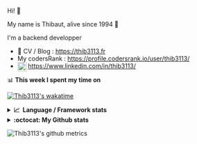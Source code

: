 Hi! 👋

My name is Thibaut, alive since 1994 🍷

I'm a backend developper

-   📝 CV / Blog : https://thib3113.fr
-   My codersRank : https://profile.codersrank.io/user/thib3113/
-   <a href="https://www.linkedin.com/in/thib3113/"><img align="left" alt="Thib3113's Linkedin" width="21px" src="https://raw.githubusercontent.com/peterthehan/peterthehan/master/assets/linkedin.svg" /></a> https://www.linkedin.com/in/thib3113/

📊 **This week I spent my time on**

[![Thib3113's wakatime](https://github-readme-stats.vercel.app/api/wakatime?username=thib3113&layout=default&theme=dracula&langs_count=6&hide_title=true&hide_border=true)](https://wakatime.com/@thib3113)

<details>
  <summary><b>📈&nbsp;&nbsp;Language&nbsp;/&nbsp;Framework stats</b></summary>
  <br/>  
  <a href='https://profile.codersrank.io/user/thib3113/'>
  <img src='http://cr-skills-chart-widget.azurewebsites.net/api/api?username=thib3113&padding=30&skills=php,batchfile,javascript,less,mysql,reactjs,scss,shell,typescript,vue'>
  </a>
</details>

<details>
  <summary><b>:octocat: My Github stats</b></summary>
  <br/>  
  
  <img src="https://github-readme-stats.vercel.app/api?username=thib3113&theme=dracula&show_icons=true&" alt="Thib3113's GitHub stats" />

<!--START_SECTION:activity-->

1. 🎉 Merged PR [#101](https://github.com/thib3113/vban/pull/101) in [thib3113/vban](https://github.com/thib3113/vban)
2. 🎉 Merged PR [#419](https://github.com/thib3113/unifi-client/pull/419) in [thib3113/unifi-client](https://github.com/thib3113/unifi-client)
3. 🎉 Merged PR [#99](https://github.com/thib3113/vban/pull/99) in [thib3113/vban](https://github.com/thib3113/vban)
4. 🎉 Merged PR [#412](https://github.com/thib3113/unifi-client/pull/412) in [thib3113/unifi-client](https://github.com/thib3113/unifi-client)
5. 🎉 Merged PR [#94](https://github.com/thib3113/vban/pull/94) in [thib3113/vban](https://github.com/thib3113/vban)
 <!--END_SECTION:activity-->

</details>

![Thib3113's github metrics](https://gist.githubusercontent.com/thib3113/83a96e16f8bca103f1b0e376186c66ec/raw/github-metrics.svg)
